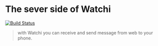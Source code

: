 The sever side of Watchi
==========

[![Build Status](https://travis-ci.org/geogeo/watchi-server.png?branch=master)](https://travis-ci.org/geogeo/watchi-server)

> with Watchi you can receive and send message from web to your phone.
